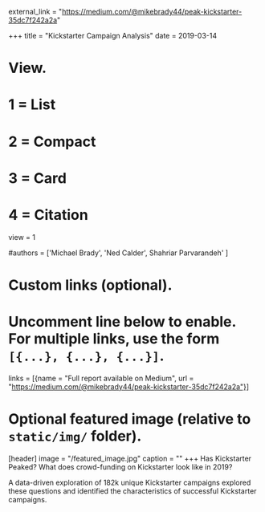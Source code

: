  external_link = "https://medium.com/@mikebrady44/peak-kickstarter-35dc7f242a2a"

+++
title = "Kickstarter Campaign Analysis"
date = 2019-03-14

# View.
#   1 = List
#   2 = Compact
#   3 = Card
#   4 = Citation
view = 1

#authors = ['Michael Brady', 'Ned Calder', Shahriar Parvarandeh' ]
# Custom links (optional).
#   Uncomment line below to enable. For multiple links, use the form `[{...}, {...}, {...}]`.
links = [{name = "Full report available on Medium", url = "https://medium.com/@mikebrady44/peak-kickstarter-35dc7f242a2a"}]

# Optional featured image (relative to `static/img/` folder).
[header]
image = "/featured_image.jpg"
caption = ""
+++
Has Kickstarter Peaked? What does crowd-funding on Kickstarter look like in 2019?

A data-driven exploration of 182k unique Kickstarter campaigns explored these questions and identified the characteristics of successful Kickstarter campaigns.


